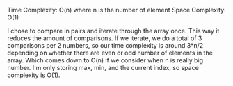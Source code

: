 Time Complexity: O(n) where n is the number of element
Space Complexity: O(1)

I chose to compare in pairs and iterate through the array once. This way it reduces the amount of comparisons. If we iterate, we do a total of 3 comparisons per 2 numbers, so our time complexity is around 3*n/2 depending on whether there are even or odd number of elements in the array. Which comes down to O(n) if we consider when n is really big number. I'm only storing max, min, and the current index, so space complexity is O(1).
